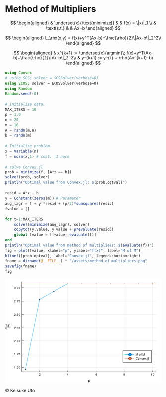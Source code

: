 # Method of Multipliers

$$
\begin{aligned}
& \underset{x}{\text{minimize}} & & f(x) = \|x\|_1 \\
& \text{s.t.} & & Ax=b
\end{aligned}
$$

$$
\begin{aligned}
L_\rho(x,y) = f(x)+y^T(Ax-b)+\frac{\rho}{2}\|Ax-b\|_2^2\\
\end{aligned}
$$

$$
\begin{aligned}
& x^{k+1} := \underset{x}{argmin}\; f(x)+y^T(Ax-b)+\frac{\rho}{2}\|Ax-b\|_2^2\\
& y^{k+1} := y^{k} + \rho(Ax^{k+1}-b)
\end{aligned}
$$

```julia
using Convex
# using SCS; solver = SCSSolver(verbose=0)
using ECOS; solver = ECOSSolver(verbose=0)
using Random
Random.seed!(0)

# Initialize data.
MAX_ITERS = 10
ρ = 1.0
n = 20
m = 10
A = randn(m,n)
b = randn(m)

# Initialize problem.
x = Variable(n)
f = norm(x,1) # cost: l1 norm

# solve Convex.jl
prob = minimize(f, [A*x == b])
solve!(prob, solver)
println("Optimal value from Convex.jl: $(prob.optval)")

resid = A*x - b
y = Constant(zeros(m)) # Parameter
aug_lagr = f + y'*resid + (ρ/2)*sumsquares(resid)
fvalue = []

for t=1:MAX_ITERS
    solve!(minimize(aug_lagr), solver)
    copyto!(y.value, y.value + ρ*evaluate(resid))
    global fvalue = [fvalue; evaluate(f)]
end
println("Optimal value from method of multipliers: $(evaluate(f))")
fig = plot(fvalue, xlabel="p", ylabel="f(x)", label="M of M")
hline!([prob.optval], label="Convex.jl", legend=:bottomright)
fname = dirname(@__FILE__) * "/assets/method_of_multipliers.png"
savefig(fname)
fig
```

<!-- ![](assets/markdown-img-paste-20190302001005462.png) -->
![](assets/method_of_multipliers.png)

&copy; Keisuke Uto
